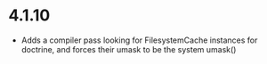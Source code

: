 # 4.1.10 #
* Adds a compiler pass looking for FilesystemCache instances for doctrine, and forces their umask to be the system umask()
